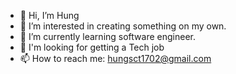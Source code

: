 - 👋 Hi, I’m Hung
- 👀 I’m interested in creating something on my own.
- 🌱 I’m currently learning software engineer.
- 💞️ I'm looking for getting a Tech job
- 📫 How to reach me: hungsct1702@gmail.com


<!---
hungsct1702/hungsct1702 is a ✨ special ✨ repository because its `README.md` (this file) appears on your GitHub profile.
You can click the Preview link to take a look at your changes.
--->
